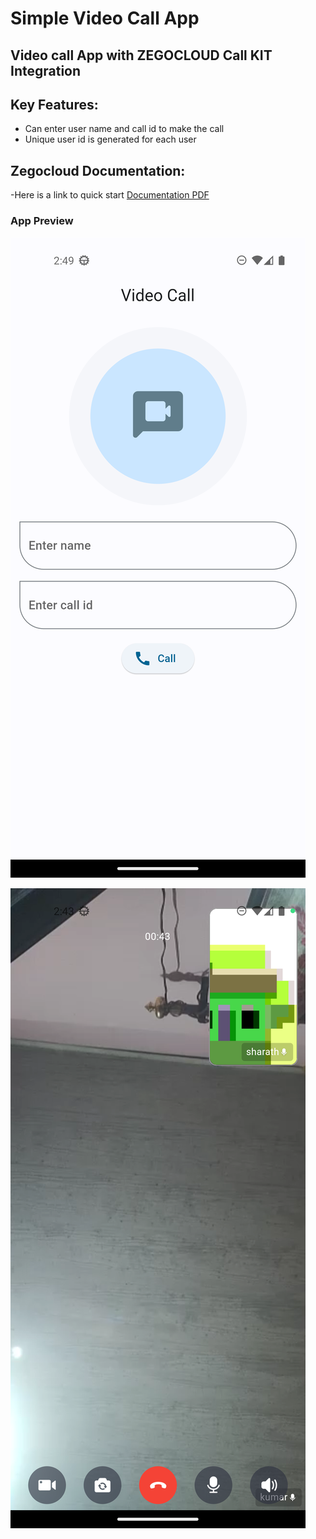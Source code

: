 # Simple Video Call App


## Video call App with ZEGOCLOUD Call KIT Integration

## Key Features:
- Can enter user name and call id to make the call
- Unique user id is generated for each user

## Zegocloud Documentation:

-Here is a link to quick start
 [Documentation PDF](https://docs.zegocloud.com/en/ZEGOCLOUD_UIKIT/Quickstarts_new/Quick_start_basic/flutter_dart1689563839000.pdf)





### App Preview

![App UI](/vc_img01.png)

![App UI](/vc_img02.png)